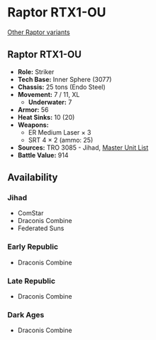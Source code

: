# Raptor RTX1-OU

[Other Raptor variants](../raptor.md)

## Raptor RTX1-OU
- **Role:** Striker
- **Tech Base:** Inner Sphere (3077)
- **Chassis:** 25 tons (Endo Steel)
- **Movement:** 7 / 11, XL
  - **Underwater:** 7
- **Armor:** 56
- **Heat Sinks:** 10 (20)
- **Weapons:**
  - ER Medium Laser × 3
  - SRT 4 × 2 (ammo: 25)
- **Sources:** TRO 3085 - Jihad, [Master Unit List](http://masterunitlist.info/Unit/Details/2656/raptor-rtx1-ou)
- **Battle Value:** 914

## Availability

### Jihad
- ComStar
- Draconis Combine
- Federated Suns

### Early Republic
- Draconis Combine

### Late Republic
- Draconis Combine

### Dark Ages
- Draconis Combine

